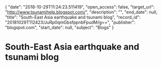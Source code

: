 {
  "date": "2018-10-29T11:24:23.511419", 
  "open_access": false, 
  "target_url": "http://www.tsunamihelp.blogspot.com/", 
  "description": "", 
  "end_date": null, 
  "title": "South-East Asia earthquake and tsunami blog", 
  "record_id": "20181029T112423/JuRp0qmGbsfppnbFpudM/g==", 
  "publisher": "blogspot.com", 
  "start_date": null, 
  "subject": "Blogs"
}

# South-East Asia earthquake and tsunami blog


